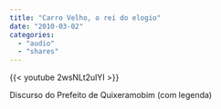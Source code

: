 ```yaml
---
title: "Carro Velho, o rei do elogio"
date: "2010-03-02"
categories:
  - "audio"
  - "shares"
---
```


{{< youtube 2wsNLt2ulYI >}}

Discurso do Prefeito de Quixeramobim (com legenda)
